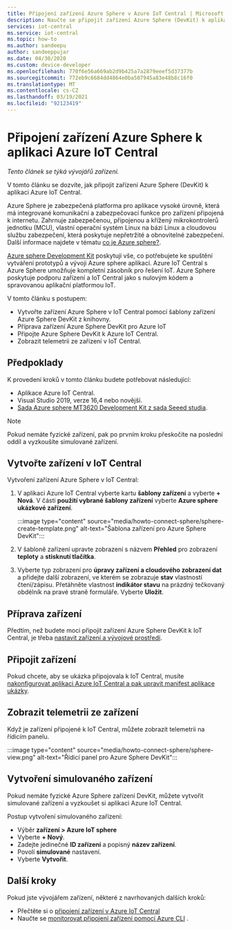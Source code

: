 ```yaml
---
title: Připojení zařízení Azure Sphere v Azure IoT Central | Microsoft Docs
description: Naučte se připojit zařízení Azure Sphere (DevKit) k aplikaci Azure IoT Central.
services: iot-central
ms.service: iot-central
ms.topic: how-to
ms.author: sandeepu
author: sandeeppujar
ms.date: 04/30/2020
ms.custom: device-developer
ms.openlocfilehash: 770f6e56a669ab2d9b425a7a2879eeef5d37377b
ms.sourcegitcommit: 772eb9c6684dd4864e0ba507945a83e48b8c16f0
ms.translationtype: MT
ms.contentlocale: cs-CZ
ms.lasthandoff: 03/19/2021
ms.locfileid: "92123419"
---
```

# <a name="connect-an-azure-sphere-device-to-your-azure-iot-central-application"></a>Připojení zařízení Azure Sphere k aplikaci Azure IoT Central

*Tento článek se týká vývojářů zařízení.*

V tomto článku se dozvíte, jak připojit zařízení Azure Sphere (DevKit) k aplikaci Azure IoT Central.

Azure Sphere je zabezpečená platforma pro aplikace vysoké úrovně, která má integrované komunikační a zabezpečovací funkce pro zařízení připojená k internetu. Zahrnuje zabezpečenou, připojenou a křížený mikrokontrolerů jednotku (MCU), vlastní operační systém Linux na bázi Linux a cloudovou službu zabezpečení, která poskytuje nepřetržité a obnovitelné zabezpečení. Další informace najdete v tématu [co je Azure sphere?](/azure-sphere/product-overview/what-is-azure-sphere).

[Azure sphere Development Kit](https://azure.microsoft.com/services/azure-sphere/get-started/) poskytují vše, co potřebujete ke spuštění vytváření prototypů a vývoji Azure sphere aplikací. Azure IoT Central s Azure Sphere umožňuje kompletní zásobník pro řešení IoT. Azure Sphere poskytuje podporu zařízení a IoT Central jako s nulovým kódem a spravovanou aplikační platformou IoT.

V tomto článku s postupem:

- Vytvořte zařízení Azure Sphere v IoT Central pomocí šablony zařízení Azure Sphere DevKit z knihovny.
- Příprava zařízení Azure Sphere DevKit pro Azure IoT
- Připojte Azure Sphere DevKit k Azure IoT Central.
- Zobrazit telemetrii ze zařízení v IoT Central.

## <a name="prerequisites"></a>Předpoklady

K provedení kroků v tomto článku budete potřebovat následující:

- Aplikace Azure IoT Central.
- Visual Studio 2019, verze 16,4 nebo novější.
- [Sada Azure sphere MT3620 Development Kit z sada Seeed studia](/azure-sphere/hardware/mt3620-reference-board-design).

> [!NOTE]
> Pokud nemáte fyzické zařízení, pak po prvním kroku přeskočíte na poslední oddíl a vyzkoušíte simulované zařízení.

## <a name="create-the-device-in-iot-central"></a>Vytvořte zařízení v IoT Central

Vytvoření zařízení Azure Sphere v IoT Central:

1. V aplikaci Azure IoT Central vyberte kartu **šablony zařízení** a vyberte **+ Nová**. V části **použití vybrané šablony zařízení** vyberte **Azure sphere ukázkové zařízení**.

    :::image type="content" source="media/howto-connect-sphere/sphere-create-template.png" alt-text="Šablona zařízení pro Azure Sphere DevKit":::

1. V šabloně zařízení upravte zobrazení s názvem **Přehled** pro zobrazení **teploty** a **stisknutí tlačítka**.

1. Vyberte typ zobrazení pro **úpravy zařízení a cloudového zobrazení dat** a přidejte další zobrazení, ve kterém se zobrazuje **stav** vlastností čtení/zápisu. Přetáhněte vlastnost **indikátor stavu** na prázdný tečkovaný obdélník na pravé straně formuláře. Vyberte **Uložit**.

## <a name="prepare-the-device"></a>Příprava zařízení

Předtím, než budete moci připojit zařízení Azure Sphere DevKit k IoT Central, je třeba [nastavit zařízení a vývojové prostředí](https://github.com/Azure/azure-sphere-samples/tree/master/Samples/AzureIoT).

## <a name="connect-the-device"></a>Připojit zařízení

Pokud chcete, aby se ukázka připojovala k IoT Central, musíte [nakonfigurovat aplikaci Azure IoT Central a pak upravit manifest aplikace ukázky](https://aka.ms/iotcentral-sphere-git-readme).

## <a name="view-the-telemetry-from-the-device"></a>Zobrazit telemetrii ze zařízení

Když je zařízení připojené k IoT Central, můžete zobrazit telemetrii na řídicím panelu.

:::image type="content" source="media/howto-connect-sphere/sphere-view.png" alt-text="Řídicí panel pro Azure Sphere DevKit":::

## <a name="create-a-simulated-device"></a>Vytvoření simulovaného zařízení

Pokud nemáte fyzické Azure Sphere zařízení DevKit, můžete vytvořit simulované zařízení a vyzkoušet si aplikaci Azure IoT Central.

Postup vytvoření simulovaného zařízení:

- Výběr **zařízení > Azure IoT sphere**
- Vyberte **+ Nový**.
- Zadejte jedinečné **ID zařízení** a popisný **název zařízení**.
- Povolí **simulované** nastavení.
- Vyberte **Vytvořit**.

## <a name="next-steps"></a>Další kroky

Pokud jste vývojářem zařízení, některé z navrhovaných dalších kroků:

- Přečtěte si o [připojení zařízení v Azure IoT Central](./concepts-get-connected.md)
- Naučte se [monitorovat připojení zařízení pomocí Azure CLI](./howto-monitor-devices-azure-cli.md) .